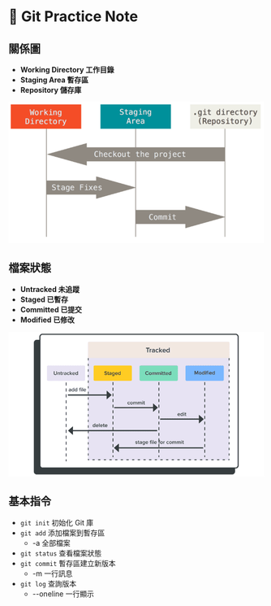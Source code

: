 # 📖 Git Practice Note

## 關係圖
* **Working Directory 工作目錄**
* **Staging Area 暫存區**
* **Repository 儲存庫**

![](/image/relation.png)

## 檔案狀態
* **Untracked 未追蹤**
* **Staged 已暫存**
* **Committed 已提交**
* **Modified 已修改**

![](/image/status.png)

## 基本指令
* `git init` 初始化 Git 庫
* `git add` 添加檔案到暫存區
    * -a 全部檔案
* `git status` 查看檔案狀態
* `git commit` 暫存區建立新版本
    * -m 一行訊息
* `git log` 查詢版本
    * --oneline 一行顯示